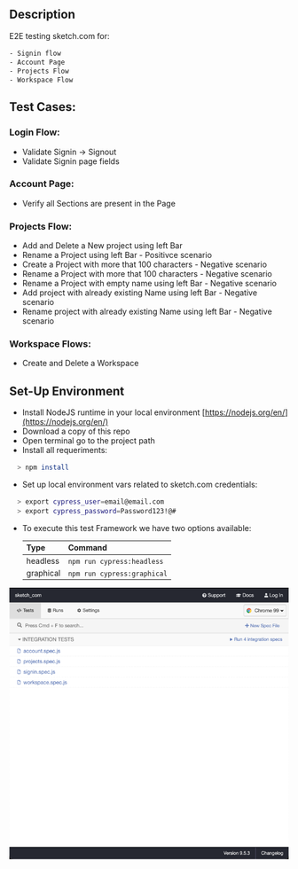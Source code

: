 ## Description

E2E testing sketch.com for:

    - Signin flow    
    - Account Page 
    - Projects Flow
    - Workspace Flow

## Test Cases:

### Login Flow:

- Validate Signin -> Signout
- Validate Signin page fields

### Account Page:

- Verify all Sections are present in the Page

### Projects Flow:

- Add and Delete a New project using left Bar
- Rename a Project using left Bar - Positivce scenario
- Create a Project with more that 100 characters - Negative scenario
- Rename a Project with more that 100 characters - Negative scenario
- Rename a Project with empty name using left Bar - Negative scenario
- Add project with already existing Name using left Bar - Negative scenario
- Rename project with already existing Name using left Bar - Negative scenario

### Workspace Flows:

- Create and Delete a Workspace

## Set-Up Environment

- Install NodeJS runtime in your local environment [https://nodejs.org/en/](https://nodejs.org/en/)
- Download a copy of this repo
- Open terminal go to the project path
- Install all requeriments:

```sh
  > npm install
```

- Set up local environment vars related to sketch.com credentials:

```sh
  > export cypress_user=email@email.com
  > export cypress_password=Password123!@#
```

- To execute this test Framework we have two options available:

  | Type | Command |
  | ------ | ------ |
  | headless | `npm run cypress:headless` |
  | graphical | `npm run cypress:graphical` |

![img.png](img.png)
